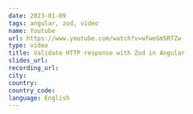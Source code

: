 ```yaml
---
date: 2023-01-09
tags: angular, zod, video
name: Youtube
url: https://www.youtube.com/watch?v=wfweGm5RTZw
type: video
title: Validate HTTP response with Zod in Angular
slides_url:
recording_url:
city:
country:
country_code:
language: English
---
```

